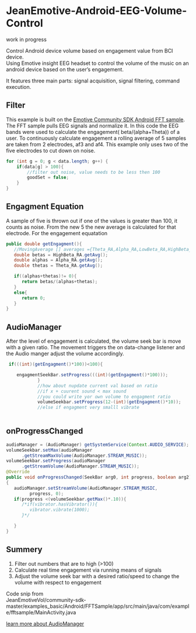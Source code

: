 # JeanEmotive-Android-EEG-Volume-Control
work in progress <br />

Control Android device volume based on engagement value from BCI device. <br />
Using Emotive insight EEG headset to control the volume of the music on an android device based on the user’s engagement. <br />

It features three main parts: signal acquisition, signal filtering, command execution.

## Filter
This example is built on the [Emotive Community SDK Android FFT sample](https://github.com/Emotiv/community-sdk). The FFT sample pulls EEG signals and normalize it. In this code the EEG bands were used to calculate the engagement( beta/(alpha+Theta)) of a user. To continuously calculate engagement a rolling average of 5 samples are taken from 2 electrodes, af3 and af4. This example only uses two of the five electrodes to cut down on noise.

```java
for (int g = 0; g < data.length; g++) {
    if(data[g] > 100){
        //filter out noise, value needs to be less then 100
        goodSet = false;
    }
}
```

## Engagment Equation

A sample of five is thrown out if one of the values is greater than 100, it counts as noise. From the new 5 the new average is calculated for that electrode. For the engagement equatation

```java
public double getEngagment(){
   //MovingAverage [] averages ={Theta_RA,Alpha_RA,LowBeta_RA,HighBeta_RA,Gamma_RA};
   double betas = HighBeta_RA.getAvg();
   double alphas = Alpha_RA.getAvg();
   double thetas = Theta_RA.getAvg();

   if((alphas+thetas)!= 0){
      return betas/(alphas+thetas);
   }
   else{
      return 0;
   }
}
```

## AudioManager
After the level of engagement is calculated, the volume seek bar is move with a given ratio. The movement triggers the on data-change listener and the Audio manger adjust the volume accordingly.

```java 
 if(((int)(getEngagment()*100))<100){

  	engagmentSeekBar.setProgress(((int)(getEngagment()*100)));
            }
            //how about nupdate current val based on ratio
            //if x + cuurent sound < max sound
            //you could write yor own volume to engagment ratio
            volumeSeekbar.setProgress(12-(int)(getEngagment()*10));
            //else if engagment very smalll vibrate
      
```

## onProgressChanged
```java
audioManager = (AudioManager) getSystemService(Context.AUDIO_SERVICE);
volumeSeekbar.setMax(audioManager
      .getStreamMaxVolume(AudioManager.STREAM_MUSIC));
volumeSeekbar.setProgress(audioManager
      .getStreamVolume(AudioManager.STREAM_MUSIC));
@Override
public void onProgressChanged(SeekBar arg0, int progress, boolean arg2)
{
   audioManager.setStreamVolume(AudioManager.STREAM_MUSIC,
         progress, 0);
   if(progress <(volumeSeekbar.getMax()*.10)){
      /*if(vibrator.hasVibrator()){
         vibrator.vibrate(1000);
      }*/

   }
}
```

## Summery
1. Filter out numbers that are to high (>100)
2. Calculate real time engagement via running means of signals
3. Adjust the volume seek bar with a desired ratio/speed to change the volume with respect to engagement

Code snip from <br />
JeanEmotiveVol/community-sdk-master/examples_basic/Android/FFTSample/app/src/main/java/com/example/fftsample/MainActivity.java

[learn more about AudioManager](https://developer.android.com/reference/android/media/AudioManager.html)

